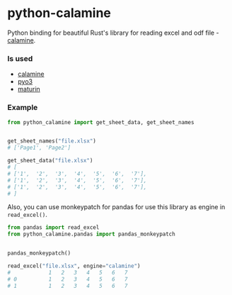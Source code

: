 # python-calamine

Python binding for beautiful Rust's library for reading excel and odf file - [calamine](https://github.com/tafia/calamine).

### Is used
* [calamine](https://github.com/tafia/calamine)
* [pyo3](https://github.com/PyO3/pyo3)
* [maturin](https://github.com/PyO3/maturin)

### Example 
```python
from python_calamine import get_sheet_data, get_sheet_names


get_sheet_names("file.xlsx")
# ['Page1', 'Page2']

get_sheet_data("file.xlsx")
# [
# ['1',  '2',  '3',  '4',  '5',  '6',  '7'],
# ['1',  '2',  '3',  '4',  '5',  '6',  '7'],
# ['1',  '2',  '3',  '4',  '5',  '6',  '7'],
# ]
```

Also, you can use monkeypatch for pandas for use this library as engine in `read_excel()`.
```python
from pandas import read_excel
from python_calamine.pandas import pandas_monkeypatch


pandas_monkeypatch()

read_excel("file.xlsx", engine="calamine")
#            1   2   3   4   5   6   7
# 0          1   2   3   4   5   6   7
# 1          1   2   3   4   5   6   7
```
